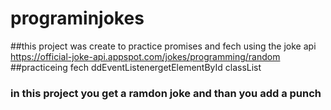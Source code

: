 # programinjokes
##this project was create to practice promises and fech using the joke api  https://official-joke-api.appspot.com/jokes/programming/random
##practiceing  fech ddEventListenergetElementById classList
### in this project you get a ramdon joke and than you add a punch 
